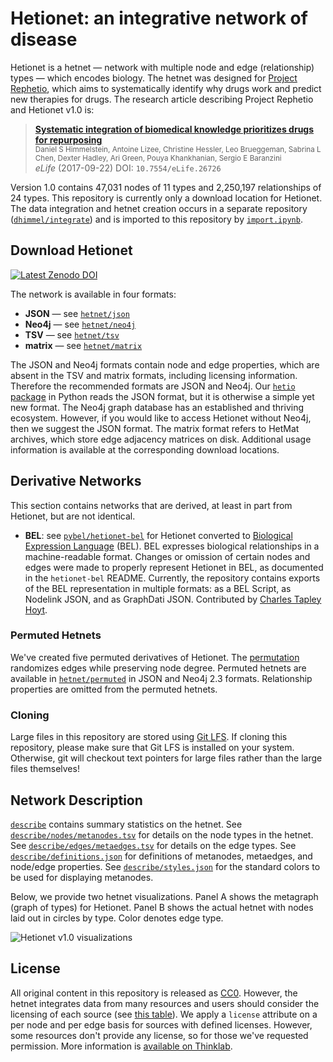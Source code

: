 # Hetionet: an integrative network of disease

Hetionet is a hetnet — network with multiple node and edge (relationship) types — which encodes biology. The hetnet was designed for [Project Rephetio](https://doi.org/10.15363/thinklab.4 "Repurposing drugs on a hetnet · Project Rephetio on Thinklab"), which aims to systematically identify why drugs work and predict new therapies for drugs.
The research article describing Project Rephetio and Hetionet v1.0 is:

> [**Systematic integration of biomedical knowledge prioritizes drugs for repurposing**](https://doi.org/10.7554/eLife.26726)<br>
<small>Daniel S Himmelstein, Antoine Lizee, Christine Hessler, Leo Brueggeman, Sabrina L Chen, Dexter Hadley, Ari Green, Pouya Khankhanian, Sergio E Baranzini</small><br>
_eLife_ (2017-09-22) DOI: `10.7554/eLife.26726`

Version 1.0 contains 47,031 nodes of 11 types and 2,250,197 relationships of 24 types. This repository is currently only a download location for Hetionet. The data integration and hetnet creation occurs in a separate repository ([`dhimmel/integrate`](https://github.com/dhimmel/integrate/tree/d482033bcaa913a976faf4a6ee08497281c739c3)) and is imported to this repository by [`import.ipynb`](import.ipynb).

## Download Hetionet

[![Latest Zenodo DOI](https://zenodo.org/badge/56091268.svg)](https://zenodo.org/badge/latestdoi/56091268)

The network is available in four formats:

+ **JSON** — see [`hetnet/json`](hetnet/json)
+ **Neo4j** — see [`hetnet/neo4j`](hetnet/neo4j)
+ **TSV** — see [`hetnet/tsv`](hetnet/tsv)
+ **matrix** — see [`hetnet/matrix`](hetnet/matrix)

The JSON and Neo4j formats contain node and edge properties, which are absent in the TSV and matrix formats, including licensing information.
Therefore the recommended formats are JSON and Neo4j.
Our [`hetio` package](https://github.com/dhimmel/hetio "Hetnets in Python · GitHub") in Python reads the JSON format, but it is otherwise a simple yet new format.
The Neo4j graph database has an established and thriving ecosystem.
However, if you would like to access Hetionet without Neo4j, then we suggest the JSON format.
The matrix format refers to HetMat archives, which store edge adjacency matrices on disk.
Additional usage information is available at the corresponding download locations.

## Derivative Networks

This section contains networks that are derived, at least in part from Hetionet, but are not identical.

- **BEL**:
  see [`pybel/hetionet-bel`](https://github.com/pybel/hetionet-bel) for Hetionet converted to [Biological Expression Language](https://openbel.org/language/version_2.0/bel_specification_version_2.0.html) (BEL).
  BEL expresses biological relationships in a machine-readable format.
  Changes or omission of certain nodes and edges were made to properly represent Hetionet in BEL, as documented in the `hetionet-bel` README.
  Currently, the repository contains exports of the BEL representation in multiple formats: as a BEL Script, as Nodelink JSON, and as GraphDati JSON.
  Contributed by [Charles Tapley Hoyt](https://github.com/cthoyt).

### Permuted Hetnets

We've created five permuted derivatives of Hetionet. The [permutation](https://doi.org/10.15363/thinklab.d136 "Permuting hetnets and implementing randomized edge swaps in cypher · Thinklab discussion") randomizes edges while preserving node degree. Permuted hetnets are available in [`hetnet/permuted`](hetnet/permuted) in JSON and Neo4j 2.3 formats. Relationship properties are omitted from the permuted hetnets.

### Cloning

Large files in this repository are stored using [Git LFS](https://git-lfs.github.com/).
If cloning this repository, please make sure that Git LFS is installed on your system.
Otherwise, git will checkout text pointers for large files rather than the large files themselves!

## Network Description

[`describe`](describe) contains summary statistics on the hetnet.
See [`describe/nodes/metanodes.tsv`](describe/nodes/metanodes.tsv) for details on the node types in the hetnet.
See [`describe/edges/metaedges.tsv`](describe/edges/metaedges.tsv) for details on the edge types.
See [`describe/definitions.json`](describe/definitions.json) for definitions of metanodes, metaedges, and node/edge properties.
See [`describe/styles.json`](describe/styles.json) for the standard colors to be used for displaying metanodes.

Below, we provide two hetnet visualizations. Panel A shows the metagraph (graph of types) for Hetionet. Panel B shows the actual hetnet with nodes laid out in circles by type. Color denotes edge type.

![Hetionet v1.0 visualizations](https://github.com/dhimmel/rephetio/blob/103054a2bc3f86998fed6cb3753d1ecdb5cbe1e7/figure/hetionet-v1.0-metagraph-and-graph.png?raw=true "A) Metagraph B) Hetionet in circular metanode layout")

## License

All original content in this repository is released as [CC0](https://creativecommons.org/publicdomain/zero/1.0/ "CC0 1.0 Universal · Public Domain Dedication"). However, the hetnet integrates data from many resources and users should consider the licensing of each source (see [this table](https://github.com/dhimmel/integrate/blob/d482033bcaa913a976faf4a6ee08497281c739c3/licenses/README.md "Source license table")). We apply a `license` attribute on a per node and per edge basis for sources with defined licenses. However, some resources don't provide any license, so for those we've requested permission. More information is [available on Thinklab](https://thinklab.com/discussion/integrating-resources-with-disparate-licensing-into-an-open-network/107 "Integrating resources with disparate licensing into an open network").
